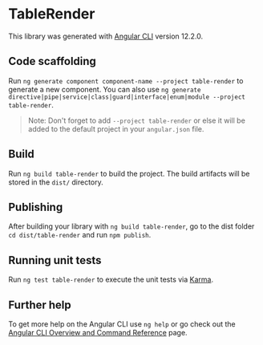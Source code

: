 # TableRender

This library was generated with [Angular CLI](https://github.com/angular/angular-cli) version 12.2.0.

## Code scaffolding

Run `ng generate component component-name --project table-render` to generate a new component. You can also use `ng generate directive|pipe|service|class|guard|interface|enum|module --project table-render`.
> Note: Don't forget to add `--project table-render` or else it will be added to the default project in your `angular.json` file. 

## Build

Run `ng build table-render` to build the project. The build artifacts will be stored in the `dist/` directory.

## Publishing

After building your library with `ng build table-render`, go to the dist folder `cd dist/table-render` and run `npm publish`.

## Running unit tests

Run `ng test table-render` to execute the unit tests via [Karma](https://karma-runner.github.io).

## Further help

To get more help on the Angular CLI use `ng help` or go check out the [Angular CLI Overview and Command Reference](https://angular.io/cli) page.
